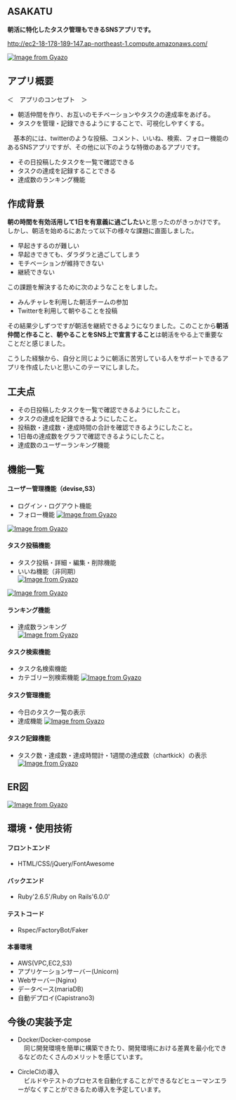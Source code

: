 ## ASAKATU
**朝活に特化したタスク管理もできるSNSアプリです。**  

http://ec2-18-178-189-147.ap-northeast-1.compute.amazonaws.com/  

[![Image from Gyazo](https://i.gyazo.com/b9f8e486cc1db993d059b3c15a0dae6f.gif)](https://gyazo.com/b9f8e486cc1db993d059b3c15a0dae6f)


## アプリ概要  
＜　アプリのコンセプト　＞  
* 朝活仲間を作り、お互いのモチベーションやタスクの達成率をあげる。
* タスクを管理・記録できるようにすることで、可視化しやすくする。

　基本的には、twitterのような投稿、コメント、いいね、検索、フォロー機能のあるSNSアプリですが、その他に以下のような特徴のあるアプリです。

* その日投稿したタスクを一覧で確認できる
* タスクの達成を記録することできる
* 達成数のランキング機能


## 作成背景
**朝の時間を有効活用して1日を有意義に過ごしたい**と思ったのがきっかけです。しかし、朝活を始めるにあたって以下の様々な課題に直面しました。
 
* 早起きするのが難しい
* 早起きできても、ダラダラと過ごしてしまう
* モチベーションが維持できない
* 継続できない

この課題を解決するために次のようなことをしました。

* みんチャレを利用した朝活チームの参加
* Twitterを利用して朝やることを投稿

その結果少しずつですが朝活を継続できるようになりました。このことから**朝活仲間と作ること**、**朝やることをSNS上で宣言すること**は朝活をやる上で重要なことだと感じました。

こうした経験から、自分と同じように朝活に苦労している人をサポートできるアプリを作成したいと思いこのテーマにしました。


## 工夫点
* その日投稿したタスクを一覧で確認できるようにしたこと。
* タスクの達成を記録できるようにしたこと。
* 投稿数・達成数・達成時間の合計を確認できるようにしたこと。
* 1日毎の達成数をグラフで確認できるようにしたこと。
* 達成数のユーザーランキング機能


## 機能一覧

#### ユーザー管理機能（devise,S3） 
* ログイン・ログアウト機能 
* フォロー機能
[![Image from Gyazo](https://i.gyazo.com/41d5a8bdabf1e7050b0bc09c945a8030.gif)](https://gyazo.com/41d5a8bdabf1e7050b0bc09c945a8030)

[![Image from Gyazo](https://i.gyazo.com/329b1179f54685c7def6404b2d685108.gif)](https://gyazo.com/329b1179f54685c7def6404b2d685108)

#### タスク投稿機能
* タスク投稿・詳細・編集・削除機能
* いいね機能（非同期）  
[![Image from Gyazo](https://i.gyazo.com/5c91c169b6726b307606b9ccdd5de17a.gif)](https://gyazo.com/5c91c169b6726b307606b9ccdd5de17a)

[![Image from Gyazo](https://i.gyazo.com/083b2ca30e27136997e57868437a8fa8.gif)](https://gyazo.com/083b2ca30e27136997e57868437a8fa8)

#### ランキング機能
* 達成数ランキング  
[![Image from Gyazo](https://i.gyazo.com/3669831cc5cbb9b336f0e1fd0cd86c8f.gif)](https://gyazo.com/3669831cc5cbb9b336f0e1fd0cd86c8f)

#### タスク検索機能
* タスク名検索機能  
* カテゴリー別検索機能
[![Image from Gyazo](https://i.gyazo.com/ba6f3d0140073097b131d17690b07e53.gif)](https://gyazo.com/ba6f3d0140073097b131d17690b07e53)

#### タスク管理機能
* 今日のタスク一覧の表示  
* 達成機能
[![Image from Gyazo](https://i.gyazo.com/7a199c2183a23ca357d1c7ce80734ca6.gif)](https://gyazo.com/7a199c2183a23ca357d1c7ce80734ca6)

#### タスク記録機能
* タスク数・達成数・達成時間計・1週間の達成数（chartkick）の表示
[![Image from Gyazo](https://i.gyazo.com/1c1b8a74ab91d67352bb3c381191b5d1.gif)](https://gyazo.com/1c1b8a74ab91d67352bb3c381191b5d1)


## ER図
[![Image from Gyazo](https://i.gyazo.com/e45f0c33c9a817305ef222b7365ff718.png)](https://gyazo.com/e45f0c33c9a817305ef222b7365ff718)


## 環境・使用技術
#### フロントエンド
* HTML/CSS/jQuery/FontAwesome

#### バックエンド
* Ruby'2.6.5'/Ruby on Rails'6.0.0'

#### テストコード
* Rspec/FactoryBot/Faker

#### 本番環境
* AWS(VPC,EC2,S3)
* アプリケーションサーバー(Unicorn)
* Webサーバー(Nginx)
* データベース(mariaDB)
* 自動デプロイ(Capistrano3)

## 今後の実装予定
* Docker/Docker-compose  
　同じ開発環境を簡単に構築できたり、開発環境における差異を最小化できるなどのたくさんのメリットを感じています。

* CircleCIの導入  
　ビルドやテストのプロセスを自動化することができるなどヒューマンエラーがなくすことができるため導入を予定しています。
